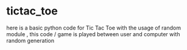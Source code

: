 # tictac_toe
here is a basic python code for Tic Tac Toe with the usage of random module , this code / game is played between user and computer with random generation

